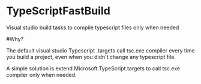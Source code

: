 TypeScriptFastBuild
===================

Visual studio build tasks to compile typescript files only when needed


#Why?

The default visual studio Typescript .targets call tsc.exe compiler every time you build a project, even when you didn't change any typescript file.

A simple solution is extend Microsoft.TypeScript.targets to call tsc.exe compiler only when needed.
